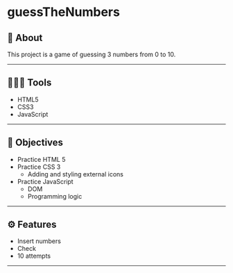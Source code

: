 # guessTheNumbers

## 💬 About

This project is a game of guessing 3 numbers from 0 to 10.

---

## 👨🏽‍💻 Tools

- HTML5
- CSS3
- JavaScript

---

## 🎯 Objectives

- Practice HTML 5
- Practice CSS 3
  - Adding and styling external icons
- Practice JavaScript
  - DOM
  - Programming logic

---

## ⚙ Features

- Insert numbers
- Check
- 10 attempts

---
